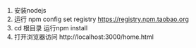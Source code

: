 1.  安装nodejs
2.  运行 npm config set registry https://registry.npm.taobao.org
3.  cd 根目录 运行npm install
4.  打开浏览器访问 http://localhost:3000/home.html